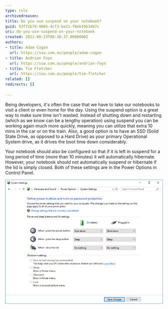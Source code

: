 ```yaml
---
type: rule
archivedreason: 
title: Do you use suspend on your notebook?
guid: 53ff2b79-9005-4cf3-be21-f6eb19b34b7c
uri: do-you-use-suspend-on-your-notebook
created: 2011-08-23T08:38:37.0000000Z
authors:
- title: Adam Cogan
  url: https://ssw.com.au/people/adam-cogan
- title: Andrian Foyn
  url: https://ssw.com.au/people/andrian-foyn
- title: Tim Fletcher
  url: https://ssw.com.au/people/tim-fletcher
related: []
redirects: []

---
```


Being developers, it's often the case that we have to take our notebooks to visit a client or even home for the day. Using the suspend option is a great way to make sure time isn't wasted. Instead of shutting down and restarting (which as we know can be a lengthy operation) using suspend you can be working again much more quickly, meaning you can utilize that extra 10 mins in the car or on the train. Also, a good option is to have an SSD (Solid State Drive, as opposed to a Hard Drive) as your primary Operational System drive, as it drives the boot time down considerably.

<!--endintro-->

Your notebook should also be configured so that if it is left in suspend for a long period of time (more than 10 minutes) it will automatically  hibernate. However, your notebook should not automatically suspend or hibernate if the lid is simply closed. Both of these settings are in the Power Options in Control Panel.


![](PowerOptions.PNG)
